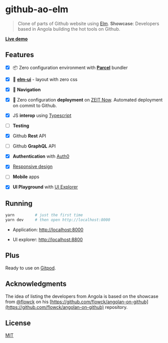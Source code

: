 # github-ao-elm

> Clone of parts of Github website using [Elm](https://elm-lang.org). **Showcase**: Developers based in Angola building the hot tools on Github.

**[Live demo](https://github-ao-elm.now.sh)**

## Features

- [x] 📦 Zero configuration environment with **[Parcel](https://https://parceljs.org/)** bundler

- [x] 💅 **[elm-ui](https://package.elm-lang.org/packages/mdgriffith/elm-ui/latest)** - layout with zero css

- [x] 🚆 **Navigation**

- [x] 🚀 Zero configuration **deployment** on [ZEIT Now](https://zeit.co/guides/upgrade-to-zero-configuration/). Automated deployment on commit to Github.

- [x] JS **interop** using [Typescript](https://github.com/dillonkearns/elm-typescript-interop)

- [ ] **Testing**

- [x] Github **Rest** API

- [ ] Github **GraphQL** API

- [x] **Authentication** with [Auth0](https://auth0.com)

- [x] [Responsive design](https://package.elm-lang.org/packages/mdgriffith/elm-ui/latest/Element#Device)

- [ ] **Mobile** apps

- [x] **UI Playground** with [UI Explorer](https://github.com/kalutheo/elm-ui-explorer)

## Running

```sh
yarn         # just the first time
yarn dev     # then open http://localhost:8000
```

- Application: [http://localhost:8000](http://localhost:8000)

- UI explorer: [http://localhost:8800](http://localhost:8800)

## Plus

Ready to use on [Gitpod](https://www.gitpod.io/).

## Acknowledgments

The idea of listing the developers from Angola is based on the showcase from [@flowck](https://github.com/flowck) on his [https://github.com/flowck/angolan-on-github](https://github.com/flowck/angolan-on-github) repository.

## License

[MIT](https://lemolsoft.mit-license.org/)
